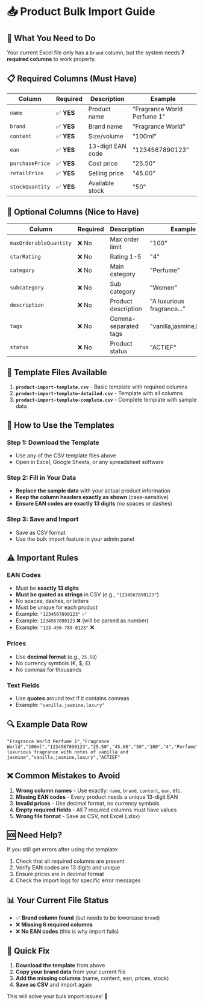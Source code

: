 # 📥 Product Bulk Import Guide

## 🎯 **What You Need to Do**

Your current Excel file only has a `Brand` column, but the system needs **7 required columns** to work properly.

## 📋 **Required Columns (Must Have)**

| Column | Required | Description | Example |
|--------|----------|-------------|---------|
| `name` | ✅ **YES** | Product name | "Fragrance World Perfume 1" |
| `brand` | ✅ **YES** | Brand name | "Fragrance World" |
| `content` | ✅ **YES** | Size/volume | "100ml" |
| `ean` | ✅ **YES** | 13-digit EAN code | "1234567890123" |
| `purchasePrice` | ✅ **YES** | Cost price | "25.50" |
| `retailPrice` | ✅ **YES** | Selling price | "45.00" |
| `stockQuantity` | ✅ **YES** | Available stock | "50" |

## 🔧 **Optional Columns (Nice to Have)**

| Column | Required | Description | Example |
|--------|----------|-------------|---------|
| `maxOrderableQuantity` | ❌ No | Max order limit | "100" |
| `starRating` | ❌ No | Rating 1-5 | "4" |
| `category` | ❌ No | Main category | "Perfume" |
| `subcategory` | ❌ No | Sub category | "Women" |
| `description` | ❌ No | Product description | "A luxurious fragrance..." |
| `tags` | ❌ No | Comma-separated tags | "vanilla,jasmine,luxury" |
| `status` | ❌ No | Product status | "ACTIEF" |

## 📁 **Template Files Available**

1. **`product-import-template.csv`** - Basic template with required columns
2. **`product-import-template-detailed.csv`** - Template with all columns
3. **`product-import-template-complete.csv`** - Complete template with sample data

## 🚀 **How to Use the Templates**

### **Step 1: Download the Template**
- Use any of the CSV template files above
- Open in Excel, Google Sheets, or any spreadsheet software

### **Step 2: Fill in Your Data**
- **Replace the sample data** with your actual product information
- **Keep the column headers exactly as shown** (case-sensitive)
- **Ensure EAN codes are exactly 13 digits** (no spaces or dashes)

### **Step 3: Save and Import**
- Save as CSV format
- Use the bulk import feature in your admin panel

## ⚠️ **Important Rules**

### **EAN Codes**
- Must be **exactly 13 digits**
- **Must be quoted as strings** in CSV (e.g., `"1234567890123"`)
- No spaces, dashes, or letters
- Must be unique for each product
- Example: `"1234567890123"` ✅
- Example: `1234567890123` ❌ (will be parsed as number)
- Example: `"123-456-789-0123"` ❌

### **Prices**
- Use **decimal format** (e.g., `25.50`)
- No currency symbols (€, $, £)
- No commas for thousands

### **Text Fields**
- Use **quotes** around text if it contains commas
- Example: `"vanilla,jasmine,luxury"`

## 🔍 **Example Data Row**

```csv
"Fragrance World Perfume 1","Fragrance World","100ml","1234567890123","25.50","45.00","50","100","4","Perfume","Women","A luxurious fragrance with notes of vanilla and jasmine","vanilla,jasmine,luxury","ACTIEF"
```

## ❌ **Common Mistakes to Avoid**

1. **Wrong column names** - Use exactly: `name`, `brand`, `content`, `ean`, etc.
2. **Missing EAN codes** - Every product needs a unique 13-digit EAN
3. **Invalid prices** - Use decimal format, no currency symbols
4. **Empty required fields** - All 7 required columns must have values
5. **Wrong file format** - Save as CSV, not Excel (.xlsx)

## 🆘 **Need Help?**

If you still get errors after using the template:
1. Check that all required columns are present
2. Verify EAN codes are 13 digits and unique
3. Ensure prices are in decimal format
4. Check the import logs for specific error messages

## 📊 **Your Current File Status**

- ✅ **Brand column found** (but needs to be lowercase `brand`)
- ❌ **Missing 6 required columns**
- ❌ **No EAN codes** (this is why import fails)

## 🎯 **Quick Fix**

1. **Download the template** from above
2. **Copy your brand data** from your current file
3. **Add the missing columns** (name, content, ean, prices, stock)
4. **Save as CSV** and import again

This will solve your bulk import issues! 🚀
